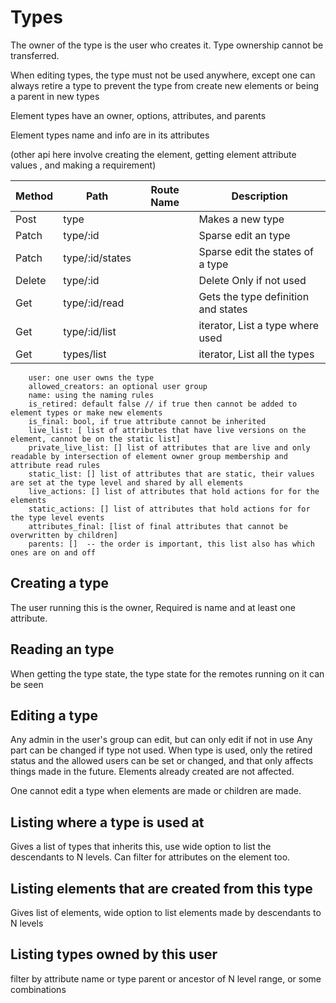 #  Types


The owner of the type is the user who creates it. Type ownership cannot be transferred.

When editing types, the type must not be used anywhere, except one can always retire a type to prevent
the type from create new elements or being a parent in new types


Element types have an owner, options, attributes, and parents

Element types name and info are in its attributes

(other api here involve creating the element, getting element attribute values , and making a requirement)

| Method | Path            | Route Name | Description                         |
|--------|-----------------|------------|-------------------------------------|
| Post   | type            |            | Makes a new type                    |
| Patch  | type/:id        |            | Sparse edit an type                 |
| Patch  | type/:id/states |            | Sparse edit the states of a type    |
| Delete | type/:id        |            | Delete Only if not used             |
| Get    | type/:id/read   |            | Gets the type definition and states |
| Get    | type/:id/list   |            | iterator, List a type where used    |
| Get    | types/list      |            | iterator, List all the types        |

    
        user: one user owns the type
        allowed_creators: an optional user group
        name: using the naming rules
        is_retired: default false // if true then cannot be added to element types or make new elements
        is_final: bool, if true attribute cannot be inherited
        live_list: [ list of attributes that have live versions on the element, cannot be on the static list]
        private_live_list: [] list of attributes that are live and only readable by intersection of element owner group membership and attribute read rules
        static_list: [] list of attributes that are static, their values are set at the type level and shared by all elements
        live_actions: [] list of attributes that hold actions for for the elements
        static_actions: [] list of attributes that hold actions for for the type level events
        attributes_final: [list of final attributes that cannot be overwritten by children]
        parents: []  -- the order is important, this list also has which ones are on and off


## Creating a type
The user running this is the owner,
Required is name and at least one attribute.

## Reading an type

When getting the type state, the type state for the remotes running on it can be seen


## Editing a type

Any admin in the user's group can edit, but can only edit if not in use
Any part can be changed if type not used.
When type is used, only the retired status and the allowed users can be set or changed,
and that only affects things made in the future. Elements already created are not affected.

One cannot edit a type when elements are made or children are made.



## Listing where a type is used at

Gives a list of types that inherits this, use wide option to list the descendants to N levels.
Can filter for attributes on the element too. 

## Listing elements that are created from this type

Gives list of elements, wide option to list elements made by descendants to N levels

## Listing types owned by this user

filter by attribute name or type parent or ancestor of N level range, or some combinations

